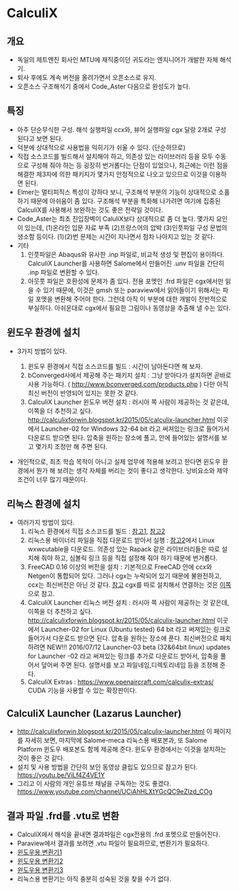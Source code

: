 # CalculiX

## 개요
* 독일의 제트엔진 회사인 MTU에 재직중이던 귀도라는 엔지니어가 개발한 자체 해석기.
* 퇴사 후에도 계속 버전을 올려가면서 오픈소스로 유지.
* 오픈소스 구조해석기 중에서 Code_Aster 다음으로 완성도가 높다.

## 특징
* 아주 단순무식한 구성.  해석 실행파일 ccx와, 뷰어 실행파일 cgx 달랑 2개로 구성된다고 보면 된다.
* 덕분에 상대적으로 사용법을 익히기가 쉬울 수 있다. (단순하므로)
* 직접 소스코드를 빌드해서 설치해야 하고, 의존성 있는 라이브러리 등을 모두 수동으로 구성해 줘야 하는 등 굉장히 번거롭다는 단점이 있었으나, 최근에는 이런 점을 해결한 제3자에 의한 패키지가 몇가지 안정적으로 나오고 있으므로 이것을 이용하면 된다.
* Elmer는 멀티피직스 특성이 강하다 보니, 구조해석 부분의 기능이 상대적으로 소홀하기 때문에 아쉬움이 좀 있다.  구조해석 부분을 특화해 나가려면 여기에 집중된 CalculiX를 사용해서 보완하는 것도 좋은 전략일 것이다.
* Code_Aster는 최초 진입장벽이 CaluliX보다 상대적으로 좀 더 높다.  몇가지 요인이 있는데, (1)온라인 입문 자료 부족 (2)프랑스어의 압박 (3)인풋파일 구성 문법의 생소함 등이다.  (1)(2)번 문제는 시간이 지나면서 점차 나아지고 있는 것 같다.
* 기타
  1. 인풋파일은 Abaqus와 유사한 .inp 파일로, 비교적 생성 및 편집이 용이하다. CalculiX Launcher를 사용하면 Salome에서 만들어진 .unv 파일을 간단히 .inp 파일로 변환할 수 있다.
  2. 아웃풋 파일은 호환성에 문제가 좀 있다.  전용 포멧인 .frd 파일은 cgx에서만 읽을 수 있기 때문에, 이것은 gmsh 또는 paraview에서 읽어들이기 위해서는 파일 포멧을 변환해 주어야 한다.  그런데 아직 이 부분에 대한 개발이 전반적으로 부실하다.  아쉬운대로 cgx에서 필요한 그림이나 동영상을 추출해 낼 수는 있다.


## 윈도우 환경에 설치
* 3가지 방법이 있다.
  1. 윈도우 환경에서 직접 소스코드를 빌드 : 시간이 남아돈다면 해 보자.
  2. bConverged사에서 제공해 주는 패키지 설치 : 그냥 받아다가 설치하면 곧바로 사용 가능하다.  ( http://www.bconverged.com/products.php )  다만 아직 최신 버전이 반영되어 있지는 못한 것 같다.
  3. CalculiX Launcher 윈도우 버전 설치 : 러시아 쪽 사람이 제공하는 것 같은데, 이쪽을 더 추천하고 싶다.  http://calculixforwin.blogspot.kr/2015/05/calculix-launcher.html  이곳에서 Launcher-02 for Windows 32-64 bit 라고 써져있는 링크로 들어가서 다운로드 받으면 된다.  압축을 원하는 장소에 풀고, 안에 들어있는 설명서를 보고 몇가지 조정만 해 주면 된다.

* 개인적으로, 최초 학습 목적이 아니고 실제 업무에 적용해 보려고 한다면 윈도우 환경에서 뭔가 해 보려는 생각 자체를 버리는 것이 좋다고 생각한다.  낭비요소와 제약조건이 너무 많기 때문이다.

## 리눅스 환경에 설치
* 여러가지 방법이 있다.
  1. 리눅스 환경에서 직접 소스코드를 빌드 : [참고1](http://www.libremechanics.com/?q=node/9), [참고2](http://www.dhondt.de/)
  2. 리눅스용 바이너리 파일을 직접 다운로드 받아서 실행 : [참고2](http://www.dhondt.de/)에서 Linux wxwcutable을 다운로드.  의존성 있는 Rapack 같은 라이브러리들은 따로 설치해 줘야 하고, 심볼릭 링크 등을 직접 설정해 줘야 하기 때문에 번거롭다.
  3. FreeCAD 0.16 이상의 버전을 설치 : 기본적으로 FreeCAD 안에 ccx와 Netgen이 통합되어 있다.  그러나 cgx는 누락되어 있기 때문에 불완전하고, ccx는 최신버전은 아닌 것 같다.  [참고](http://www.freecadweb.org/wiki/index.php?title=FEM_Install)  cgx를 따로 설치해서 연결하는 것은 [이쪽](http://forum.freecadweb.org/viewtopic.php?t=10789)으로 참고.
  4. CalculiX Launcher 리눅스 버전 설치 : 러시아 쪽 사람이 제공하는 것 같은데, 이쪽을 더 추천하고 싶다.  http://calculixforwin.blogspot.kr/2015/05/calculix-launcher.html  이곳에서 Launcher-02 for Linux (Ubuntu tested) 64 bit 라고 써져있는 링크로 들어가서 다운로드 받으면 된다.  압축을 원하는 장소에 푼다.  최신버전으로 패치하려면 NEW!!! 2016/07/12 Launcher-03 beta (32&64bit linux) updates for Launcher -02 라고 써져있는 링크를 추가로 다운로드 받아서, 압축을 풀어서 덮어써 주면 된다.  설명서를 보고 파일네임,디렉토리네임 등을 조정해 준다.
  5. CalculiX Extras : https://www.openaircraft.com/calculix-extras/  CUDA 기능을 사용할 수 있는 확장판이다.

## CalculiX Launcher (Lazarus Launcher)
* http://calculixforwin.blogspot.kr/2015/05/calculix-launcher.html 이 페이지를 자세히 보면, 마지막에 Salome-meca 리눅스용 배포본과, 또 Salome Platform 윈도우 배포본도 함께 제공해 준다.  윈도우 환경에서는 이것을 설치하는 것이 좋은 것 같다.
* 설치 및 사용 방법을 간단히 보인 동영상 클립도 있으므로 참고가 된다. https://youtu.be/ViLf4Z4VE1Y
* 그리고 이 사람의 개인 유튜브 채널을 구독하는 것도 좋겠다.  https://www.youtube.com/channel/UCiAhHLXtYGcQC9eZIzd_COg

## 결과 파일 .frd를 .vtu로 변환
* CalculiX에서 해석을 끝내면 결과파일은 cgx전용의 .frd 포멧으로 만들어진다.
* Paraview에서 결과를 보려면 .vtu 파일이 필요하므로, 변환기가 필요하다.
* [윈도우용 변환기1](http://caelinux.com/CMS/index.php?option=com_kunena&func=view&catid=6&id=8189&Itemid=300025)
* [윈도우용 변환기2](https://sourceforge.net/projects/candystore/)
* [윈도우용 변환기3](https://sourceforge.net/projects/vtkpost/)
* 리눅스용 변환기는 아직 충분히 성숙된 것을 찾을 수가 없다.


